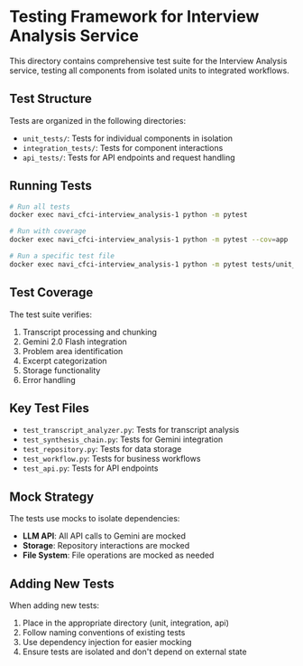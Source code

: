 # Testing Framework for Interview Analysis Service

This directory contains comprehensive test suite for the Interview Analysis service, testing all components from isolated units to integrated workflows.

## Test Structure

Tests are organized in the following directories:

- `unit_tests/`: Tests for individual components in isolation
- `integration_tests/`: Tests for component interactions
- `api_tests/`: Tests for API endpoints and request handling

## Running Tests

```bash
# Run all tests
docker exec navi_cfci-interview_analysis-1 python -m pytest

# Run with coverage
docker exec navi_cfci-interview_analysis-1 python -m pytest --cov=app

# Run a specific test file
docker exec navi_cfci-interview_analysis-1 python -m pytest tests/unit_tests/test_transcript_analyzer.py
```

## Test Coverage

The test suite verifies:

1. Transcript processing and chunking
2. Gemini 2.0 Flash integration 
3. Problem area identification
4. Excerpt categorization
5. Storage functionality
6. Error handling

## Key Test Files

- `test_transcript_analyzer.py`: Tests for transcript analysis
- `test_synthesis_chain.py`: Tests for Gemini integration
- `test_repository.py`: Tests for data storage
- `test_workflow.py`: Tests for business workflows
- `test_api.py`: Tests for API endpoints

## Mock Strategy

The tests use mocks to isolate dependencies:

- **LLM API**: All API calls to Gemini are mocked
- **Storage**: Repository interactions are mocked
- **File System**: File operations are mocked as needed

## Adding New Tests

When adding new tests:

1. Place in the appropriate directory (unit, integration, api)
2. Follow naming conventions of existing tests
3. Use dependency injection for easier mocking
4. Ensure tests are isolated and don't depend on external state 